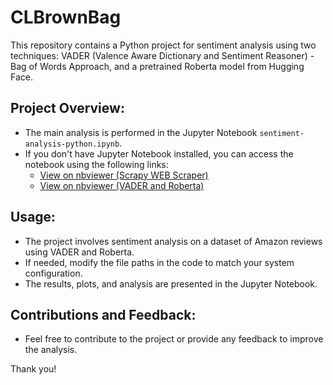 # CLBrownBag

This repository contains a Python project for sentiment analysis using two techniques: VADER (Valence Aware Dictionary and Sentiment Reasoner) - Bag of Words Approach, and a pretrained Roberta model from Hugging Face.

## Project Overview:
- The main analysis is performed in the Jupyter Notebook `sentiment-analysis-python.ipynb`.
- If you don't have Jupyter Notebook installed, you can access the notebook using the following links:
    - [View on nbviewer (Scrapy WEB Scraper)](https://nbviewer.org/github/khawzk/CLBrownBag/blob/main/scrapy_from_jnb.ipynb)
    - [View on nbviewer (VADER and Roberta)](https://nbviewer.org/github/khawzk/CLBrownBag/blob/main/sentiment-analysis-python-roberta.ipynb)

## Usage:
- The project involves sentiment analysis on a dataset of Amazon reviews using VADER and Roberta.
- If needed, modify the file paths in the code to match your system configuration.
- The results, plots, and analysis are presented in the Jupyter Notebook.

## Contributions and Feedback:
- Feel free to contribute to the project or provide any feedback to improve the analysis.

Thank you!
